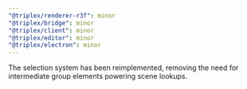 ```yaml
---
"@triplex/renderer-r3f": minor
"@triplex/bridge": minor
"@triplex/client": minor
"@triplex/editor": minor
"@triplex/electron": minor
---
```


The selection system has been reimplemented, removing the need for intermediate
group elements powering scene lookups.
